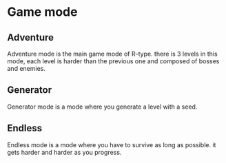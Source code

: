 # Game mode

## Adventure

Adventure mode is the main game mode of R-type.
there is 3 levels in this mode, each level is harder than the previous one and composed of bosses and enemies.

## Generator

Generator mode is a mode where you generate a level with a seed.

## Endless

Endless mode is a mode where you have to survive as long as possible. it gets harder and harder as you progress.